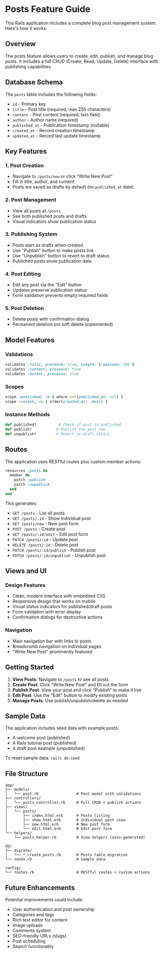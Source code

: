# Posts Feature Guide

This Rails application includes a complete blog post management system. Here's how it works:

## Overview

The posts feature allows users to create, edit, publish, and manage blog posts. It includes a full CRUD (Create, Read, Update, Delete) interface with publishing capabilities.

## Database Schema

The `posts` table includes the following fields:
- `id` - Primary key
- `title` - Post title (required, max 255 characters)
- `content` - Post content (required, text field)
- `author` - Author name (required)
- `published_at` - Publication timestamp (nullable)
- `created_at` - Record creation timestamp
- `updated_at` - Record last update timestamp

## Key Features

### 1. Post Creation
- Navigate to `/posts/new` or click "Write New Post"
- Fill in title, author, and content
- Posts are saved as drafts by default (no `published_at` date)

### 2. Post Management
- View all posts at `/posts`
- See both published posts and drafts
- Visual indicators show publication status

### 3. Publishing System
- Posts start as drafts when created
- Use "Publish" button to make posts live
- Use "Unpublish" button to revert to draft status
- Published posts show publication date

### 4. Post Editing
- Edit any post via the "Edit" button
- Updates preserve publication status
- Form validation prevents empty required fields

### 5. Post Deletion
- Delete posts with confirmation dialog
- Permanent deletion (no soft delete implemented)

## Model Features

### Validations
```ruby
validates :title, presence: true, length: { maximum: 255 }
validates :content, presence: true
validates :author, presence: true
```

### Scopes
```ruby
scope :published, -> { where.not(published_at: nil) }
scope :recent, -> { order(created_at: :desc) }
```

### Instance Methods
```ruby
def published?          # Check if post is published
def publish!           # Publish the post now
def unpublish!         # Revert to draft status
```

## Routes

The application uses RESTful routes plus custom member actions:

```ruby
resources :posts do
  member do
    patch :publish
    patch :unpublish
  end
end
```

This generates:
- `GET /posts` - List all posts
- `GET /posts/:id` - Show individual post
- `GET /posts/new` - New post form
- `POST /posts` - Create post
- `GET /posts/:id/edit` - Edit post form
- `PATCH /posts/:id` - Update post
- `DELETE /posts/:id` - Delete post
- `PATCH /posts/:id/publish` - Publish post
- `PATCH /posts/:id/unpublish` - Unpublish post

## Views and UI

### Design Features
- Clean, modern interface with embedded CSS
- Responsive design that works on mobile
- Visual status indicators for published/draft posts
- Form validation with error display
- Confirmation dialogs for destructive actions

### Navigation
- Main navigation bar with links to posts
- Breadcrumb navigation on individual pages
- "Write New Post" prominently featured

## Getting Started

1. **View Posts**: Navigate to `/posts` to see all posts
2. **Create Post**: Click "Write New Post" and fill out the form
3. **Publish Post**: View your post and click "Publish" to make it live
4. **Edit Post**: Use the "Edit" button to modify existing posts
5. **Manage Posts**: Use publish/unpublish/delete as needed

## Sample Data

The application includes seed data with example posts:
- A welcome post (published)
- A Rails tutorial post (published)
- A draft post example (unpublished)

To reset sample data: `rails db:seed`

## File Structure

```
app/
├── models/
│   └── post.rb                 # Post model with validations
├── controllers/
│   └── posts_controller.rb     # Full CRUD + publish actions
├── views/
│   └── posts/
│       ├── index.html.erb      # Posts listing
│       ├── show.html.erb       # Individual post view
│       ├── new.html.erb        # New post form
│       └── edit.html.erb       # Edit post form
└── helpers/
    └── posts_helper.rb         # View helpers (auto-generated)

db/
├── migrate/
│   └── *_create_posts.rb       # Posts table migration
└── seeds.rb                    # Sample data

config/
└── routes.rb                   # RESTful routes + custom actions
```

## Future Enhancements

Potential improvements could include:
- User authentication and post ownership
- Categories and tags
- Rich text editor for content
- Image uploads
- Comments system
- SEO-friendly URLs (slugs)
- Post scheduling
- Search functionality
